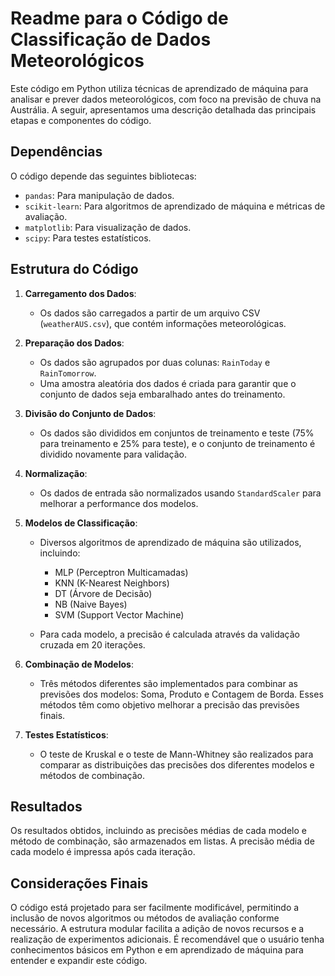 # Readme para o Código de Classificação de Dados Meteorológicos

Este código em Python utiliza técnicas de aprendizado de máquina para analisar e prever dados meteorológicos, com foco na previsão de chuva na Austrália. A seguir, apresentamos uma descrição detalhada das principais etapas e componentes do código.

## Dependências

O código depende das seguintes bibliotecas:

- `pandas`: Para manipulação de dados.
- `scikit-learn`: Para algoritmos de aprendizado de máquina e métricas de avaliação.
- `matplotlib`: Para visualização de dados.
- `scipy`: Para testes estatísticos.

## Estrutura do Código

1. **Carregamento dos Dados**:
   - Os dados são carregados a partir de um arquivo CSV (`weatherAUS.csv`), que contém informações meteorológicas.

2. **Preparação dos Dados**:
   - Os dados são agrupados por duas colunas: `RainToday` e `RainTomorrow`.
   - Uma amostra aleatória dos dados é criada para garantir que o conjunto de dados seja embaralhado antes do treinamento.

3. **Divisão do Conjunto de Dados**:
   - Os dados são divididos em conjuntos de treinamento e teste (75% para treinamento e 25% para teste), e o conjunto de treinamento é dividido novamente para validação.

4. **Normalização**:
   - Os dados de entrada são normalizados usando `StandardScaler` para melhorar a performance dos modelos.

5. **Modelos de Classificação**:
   - Diversos algoritmos de aprendizado de máquina são utilizados, incluindo:
     - MLP (Perceptron Multicamadas)
     - KNN (K-Nearest Neighbors)
     - DT (Árvore de Decisão)
     - NB (Naive Bayes)
     - SVM (Support Vector Machine)

   - Para cada modelo, a precisão é calculada através da validação cruzada em 20 iterações.

6. **Combinação de Modelos**:
   - Três métodos diferentes são implementados para combinar as previsões dos modelos: Soma, Produto e Contagem de Borda. Esses métodos têm como objetivo melhorar a precisão das previsões finais.

7. **Testes Estatísticos**:
   - O teste de Kruskal e o teste de Mann-Whitney são realizados para comparar as distribuições das precisões dos diferentes modelos e métodos de combinação.

## Resultados

Os resultados obtidos, incluindo as precisões médias de cada modelo e método de combinação, são armazenados em listas. A precisão média de cada modelo é impressa após cada iteração.

## Considerações Finais

O código está projetado para ser facilmente modificável, permitindo a inclusão de novos algoritmos ou métodos de avaliação conforme necessário. A estrutura modular facilita a adição de novos recursos e a realização de experimentos adicionais. É recomendável que o usuário tenha conhecimentos básicos em Python e em aprendizado de máquina para entender e expandir este código.
